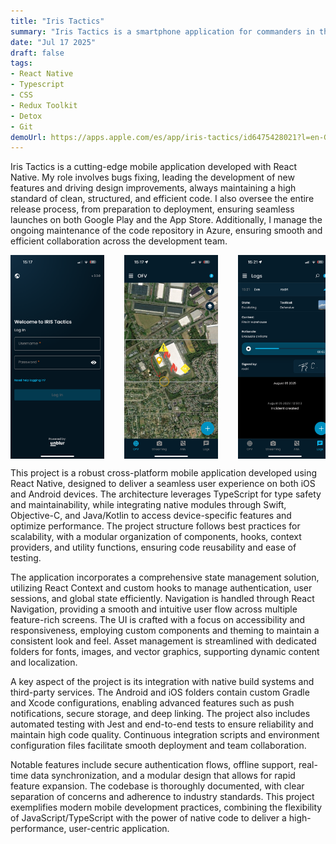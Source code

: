 ```yaml
---
title: "Iris Tactics"
summary: "Iris Tactics is a smartphone application for commanders in the field, designed to operate with Iris Core."
date: "Jul 17 2025"
draft: false
tags:
- React Native
- Typescript
- CSS
- Redux Toolkit
- Detox
- Git
demoUrl: https://apps.apple.com/es/app/iris-tactics/id6475428021?l=en-GB
---
```


Iris Tactics is a cutting-edge mobile application developed with React Native. My role involves bugs fixing, leading the development of new features and driving design improvements, always maintaining a high standard of clean, structured, and efficient code. I also oversee the entire release process, from preparation to deployment, ensuring seamless launches on both Google Play and the App Store. Additionally, I manage the ongoing maintenance of the code repository in Azure, ensuring smooth and efficient collaboration across the development team.

<div style="display: flex; gap: 32px; justify-content: center">
    <div style="display: flex; overflow-x: auto; width: 524px; gap: 32px;">
        <img src="/src/content/projects/project-1/tactics-login.png" alt="Tactics 1" width="150"/>
        <img src="/src/content/projects/project-1/tactics-map.png" alt="Tactics 2" width="150"/>
        <img src="/src/content/projects/project-1/tactics-logs-list.png" alt="Tactics 3" width="150"/>
        <img src="/src/content/projects/project-1/tactics-new-log2.png" alt="Tactics 4" width="150"/>
        <img src="/src/content/projects/project-1/tactics-new-log6.png" alt="Tactics 5" width="150"/>
        <img src="/src/content/projects/project-1/tactics-ara.png" alt="Tactics 6" width="150"/>
        <img src="/src/content/projects/project-1/tactics-ara-review2.png" alt="Tactics 7" width="150"/>
        <img src="/src/content/projects/project-1/tactics-drawer.png" alt="Tactics 8" width="150"/>
    </div>
</div>

This project is a robust cross-platform mobile application developed using React Native, designed to deliver a seamless user experience on both iOS and Android devices. The architecture leverages TypeScript for type safety and maintainability, while integrating native modules through Swift, Objective-C, and Java/Kotlin to access device-specific features and optimize performance. The project structure follows best practices for scalability, with a modular organization of components, hooks, context providers, and utility functions, ensuring code reusability and ease of testing.

The application incorporates a comprehensive state management solution, utilizing React Context and custom hooks to manage authentication, user sessions, and global state efficiently. Navigation is handled through React Navigation, providing a smooth and intuitive user flow across multiple feature-rich screens. The UI is crafted with a focus on accessibility and responsiveness, employing custom components and theming to maintain a consistent look and feel. Asset management is streamlined with dedicated folders for fonts, images, and vector graphics, supporting dynamic content and localization.

A key aspect of the project is its integration with native build systems and third-party services. The Android and iOS folders contain custom Gradle and Xcode configurations, enabling advanced features such as push notifications, secure storage, and deep linking. The project also includes automated testing with Jest and end-to-end tests to ensure reliability and maintain high code quality. Continuous integration scripts and environment configuration files facilitate smooth deployment and team collaboration.

Notable features include secure authentication flows, offline support, real-time data synchronization, and a modular design that allows for rapid feature expansion. The codebase is thoroughly documented, with clear separation of concerns and adherence to industry standards. This project exemplifies modern mobile development practices, combining the flexibility of JavaScript/TypeScript with the power of native code to deliver a high-performance, user-centric application.